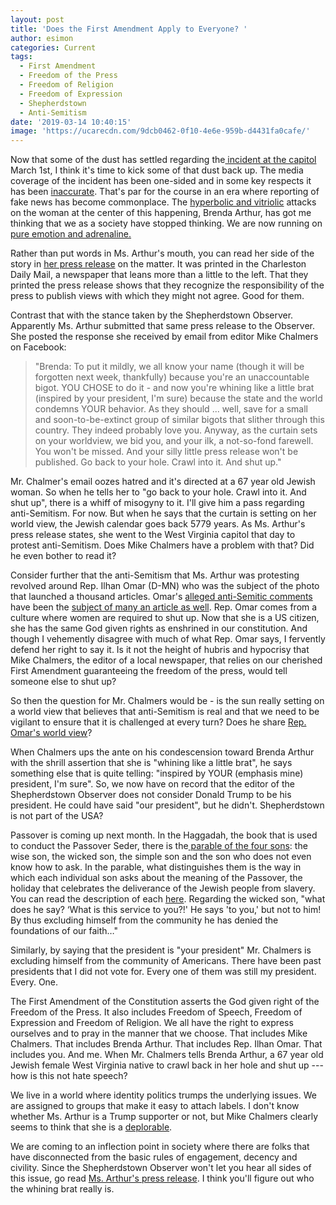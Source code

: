 ```yaml
---
layout: post
title: 'Does the First Amendment Apply to Everyone? '
author: esimon
categories: Current
tags:
  - First Amendment
  - Freedom of the Press
  - Freedom of Religion
  - Freedom of Expression
  - Shepherdstown
  - Anti-Semitism
date: '2019-03-14 10:40:15'
image: 'https://ucarecdn.com/9dcb0462-0f10-4e6e-959b-d4431fa0cafe/'
---
```

Now that some of the dust has settled regarding the[ incident at the capitol](https://ghostofjefferson.com/current/2019/03/07/caputos-capitol-crime) March 1st, I think it's time to kick some of that dust back up.  The media coverage of the incident has been one-sided and in some key respects it has been [inaccurate](https://www.wvgazettemail.com/opinion/daily_mail_opinion/commentary/anne-lieberman-sergeant-at-arms-version-of-capitol-event-daily/article_92abafb4-6b9a-5968-b3ac-b7366d5f0335.html).  That's par for the course in an era where reporting of fake news has become commonplace.  The [hyperbolic and vitriolic](https://800wvhu.iheart.com/featured/the-tom-roten-morning-show/content/2019-03-05-enraged-democrat-delegates-verbally-attack-jewish-woman-with-f-bombs) attacks on the woman at the center of this happening, Brenda Arthur, has got me thinking that we as a society have stopped thinking.  We are now running on [pure emotion and adrenaline.](http://mountaineerjournal.com/2019/03/05/exclusive-del-mike-caputo-d-50-accused-of-shoving-senior-republican-female-delegate-get-the-fk-out-of-my-way/) 

Rather than put words in Ms. Arthur's mouth, you can read her side of the story in [her press release](https://www.wvgazettemail.com/opinion/daily_mail_opinion/commentary/brenda-arthur-democrats-violent-reaction-to-peaceful-protest-daily-mail/article_a1972fd5-c879-5df7-8704-ccce8ed95d51.html#tncms-source=article-nav-prev) on the matter.  It was printed in the Charleston Daily Mail, a newspaper that leans more than a little to the left.  That they printed the press release shows that they recognize the responsibility of the press to publish views with which they might not agree.  Good for them.  

Contrast that with the stance taken by the Shepherdstown Observer.  Apparently Ms. Arthur submitted that same press release to the Observer.  She posted the response she received by email from editor Mike Chalmers on Facebook:

> "Brenda:
> To put it mildly, we all know your name (though it will be forgotten next week, thankfully) because you're an unaccountable bigot.
> YOU CHOSE to do it - and now you're whining like a little brat (inspired by your president, I'm sure) because the state and the world condemns YOUR behavior. As they should ... well, save for a small and soon-to-be-extinct group of similar bigots that slither through this country. They indeed probably love you.
> Anyway, as the curtain sets on your worldview, we bid you, and your ilk, a not-so-fond farewell.
> You won't be missed. And your silly little press release won't be published.
> Go back to your hole. Crawl into it. And shut up."

Mr. Chalmer's email oozes hatred and it's directed at a 67 year old Jewish woman.  So when he tells her to "go back to your hole. Crawl into it. And shut up", there is a whiff of misogyny to it.  I'll give him a pass regarding anti-Semitism.  For now.  But when he says that the curtain is setting on her world view, the Jewish calendar goes back 5779 years.  As Ms. Arthur's press release states, she went to the West Virginia capitol that day to protest anti-Semitism.  Does Mike Chalmers have a problem with that?  Did he even bother to read it?  

Consider further that the anti-Semitism that Ms. Arthur was protesting revolved around Rep. Ilhan Omar (D-MN) who was the subject of the photo that launched a thousand articles.  Omar's [alleged anti-Semitic comments](https://www.bloomberg.com/news/articles/2019-03-04/democrats-said-to-plan-anti-semitism-measure-after-omar-remarks) have been the [subject of many an article as well](https://www.bloomberg.com/opinion/articles/2019-03-05/ilhan-omar-s-anti-israel-nativism-will-haunt-democrats).  Rep. Omar comes from a culture where women are required to shut up.  Now that she is a US citizen, she has the same God given rights as enshrined in our constitution.  And though I vehemently disagree with much of what Rep. Omar says, I fervently defend her right to say it.  Is it not the height of hubris and hypocrisy that Mike Chalmers, the editor of a local newspaper, that relies on our cherished First Amendment guaranteeing the freedom of the press, would tell someone else to shut up?  

So then the question for Mr. Chalmers would be - is the sun really setting on a world view that believes that anti-Semitism is real and that we need to be vigilant to ensure that it is challenged at every turn?  Does he share [Rep. Omar's world view](https://www.washingtonexaminer.com/opinion/jim-clyburns-defense-ilhan-omars-experience-is-more-personal-than-jews-who-had-parents-in-the-holocaust)?  

When Chalmers ups the ante on his condescension toward Brenda Arthur with the shrill assertion that she is "whining like a little brat", he says something else that is quite telling: "inspired by YOUR (emphasis mine) president, I'm sure".  So, we now have on record that the editor of the Shepherdstown Observer does not consider Donald Trump to be his president.  He could have said "our president", but he didn't.  Shepherdstown is not part of the USA?   

Passover is coming up next month.  In the Haggadah, the book that is used to conduct the Passover Seder, there is the[ parable of the four sons](http://www.jewishagency.org/nechama-leibowitz-haggadah/content/24076): the wise son, the wicked son, the simple son and the son who does not even know how to ask.  In the parable, what distinguishes them is the way in which each individual son asks about the meaning of the Passover, the holiday that celebrates the deliverance of the Jewish people from slavery.  You can read the description of each [here](http://www.jewishagency.org/nechama-leibowitz-haggadah/content/24076).  Regarding the wicked son, "what does he say? ‘What is this service to you?!' He says 'to you,' but not to him! By thus excluding himself from the community he has denied the foundations of our faith…"  

Similarly, by saying that the president is "your president" Mr. Chalmers is excluding himself from the community of Americans.  There have been past presidents that I did not vote for.  Every one of them was still my president.  Every. One.  

The First Amendment of the Constitution asserts the God given right of the Freedom of the Press.  It also includes Freedom of Speech, Freedom of Expression and Freedom of Religion.  We all have the right to express ourselves and to pray in the manner that we choose.  That includes Mike Chalmers.  That includes Brenda Arthur. That includes Rep. Ilhan Omar. That includes you.  And me. When Mr. Chalmers tells Brenda Arthur, a 67 year old Jewish female West Virginia native to crawl back in her hole and shut up --- how is this not hate speech?  

We live in a world where identity politics trumps the underlying issues.  We are assigned to groups that make it easy to attach labels.  I don't know whether Ms. Arthur is a Trump supporter or not, but Mike Chalmers clearly seems to think that she is a [deplorable](http://wvmetronews.com/2019/03/02/senator-capito-on-anti-muslim-display-at-gop-event-i-deplore-what-happened/). 

We are coming to an inflection point in society where there are folks that have disconnected from the basic rules of engagement, decency and civility.  Since the Shepherdstown Observer won't let you hear all sides of this issue, go read [Ms. Arthur's press release](https://www.wvgazettemail.com/opinion/daily_mail_opinion/commentary/brenda-arthur-democrats-violent-reaction-to-peaceful-protest-daily-mail/article_a1972fd5-c879-5df7-8704-ccce8ed95d51.html#tncms-source=article-nav-prev).  I think you'll figure out who the whining brat really is.
